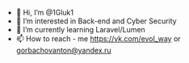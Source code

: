 - 👋 Hi, I’m @1Gluk1
- 👀 I’m interested in Back-end and Cyber Security
- 🌱 I’m currently learning Laravel/Lumen
- 📫 How to reach - me https://vk.com/evol_way or gorbachovanton@yandex.ru

<!---
1Gluk1/1Gluk1 is a ✨ special ✨ repository because its `README.md` (this file) appears on your GitHub profile.
You can click the Preview link to take a look at your changes.
--->
